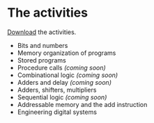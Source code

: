 
# The activities

[Download](https://iowa-my.sharepoint.com/:f:/g/personal/bdmyers_uiowa_edu/Eruf6jcdgYRHnHdkB4_84ioBAFi6fX7CMHCu5TVWLnCtBw) the activities.

* Bits and numbers
* Memory organization of programs
* Stored programs
* Procedure calls _(coming soon)_
* Combinational logic _(coming soon)_
* Adders and delay _(coming soon)_
* Adders, shifters, multipliers
* Sequential logic _(coming soon)_
* Addressable memory and the add instruction
* Engineering digital systems
